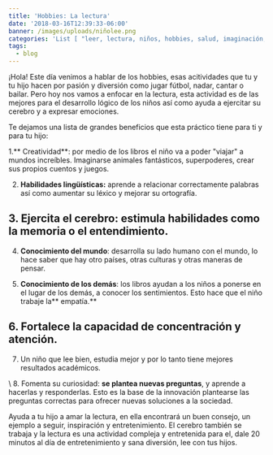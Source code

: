 ```yaml
---
title: 'Hobbies: La lectura'
date: '2018-03-16T12:39:33-06:00'
banner: /images/uploads/niñolee.png
categories: 'List [ "leer, lectura, niños, hobbies, salud, imaginación, educación" ]'
tags:
  - blog
---
```

¡Hola! Este día venimos a hablar de los hobbies, esas acitividades que tu y tu hijo hacen por pasión y diversión como jugar fútbol, nadar, cantar o bailar. Pero hoy nos vamos a enfocar en la lectura, esta actividad es de las mejores para el desarrollo lógico de los niños así como ayuda a ejercitar su cerebro y a expresar emociones.

Te dejamos una lista de grandes beneficios que esta práctico tiene para ti y para tu hijo:

1.** Creatividad**: por medio de los libros el niño va a poder "viajar" a mundos increíbles. Imaginarse animales fantásticos, superpoderes, crear sus propios cuentos y juegos.

2. **Habilidades lingüísticas:** aprende a relacionar correctamente palabras así como aumentar su léxico y mejorar su ortografía.

## 3. Ejercita el cerebro:  estimula habilidades como la memoria o el entendimiento.

4. **Conocimiento del mundo**: desarrolla su lado humano con el mundo, lo hace saber que hay otro países, otras culturas y otras maneras de pensar. 

5. **Conocimiento de los demás**: los libros ayudan a los niños a ponerse en el lugar de los demás, a conocer los sentimientos. Esto hace que el niño trabaje la** empatía.**

## 6. Fortalece la capacidad de concentración y atención.

7. Un niño que lee bien, estudia mejor y por lo tanto tiene mejores resultados académicos.



\    8. Fomenta su curiosidad: **se plantea nuevas preguntas**, y aprende a hacerlas y responderlas. Esto es la base de la innovación plantearse las preguntas correctas para ofrecer nuevas soluciones a la sociedad.



Ayuda a tu hijo a amar la lectura, en ella encontrará un buen consejo, un ejemplo a seguir, inspiración y entretenimiento. El cerebro también se trabaja y la lectura es una actividad compleja y entretenida para el, dale 20 minutos al día de entretenimiento y sana diversión, lee con tus hijos.
